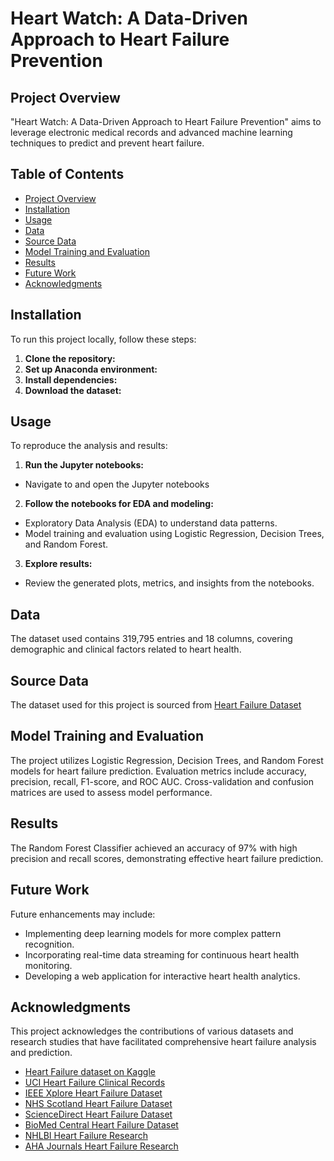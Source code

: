 # Heart Watch: A Data-Driven Approach to Heart Failure Prevention

## Project Overview

"Heart Watch: A Data-Driven Approach to Heart Failure Prevention" aims to leverage electronic medical records and advanced machine learning techniques to predict and prevent heart failure.

## Table of Contents

- [Project Overview](#project-overview)
- [Installation](#installation)
- [Usage](#usage)
- [Data](#data)
- [Source Data](#source-data)
- [Model Training and Evaluation](#model-training-and-evaluation)
- [Results](#results)
- [Future Work](#future-work)
- [Acknowledgments](#acknowledgments)

## Installation

To run this project locally, follow these steps:

1. **Clone the repository:**
2. **Set up Anaconda environment:**
3. **Install dependencies:**
4. **Download the dataset:**


## Usage

To reproduce the analysis and results:

1. **Run the Jupyter notebooks:**
- Navigate to and open the Jupyter notebooks 

2. **Follow the notebooks for EDA and modeling:**
- Exploratory Data Analysis (EDA) to understand data patterns.
- Model training and evaluation using Logistic Regression, Decision Trees, and Random Forest.

3. **Explore results:**
- Review the generated plots, metrics, and insights from the notebooks.

## Data

The dataset used contains 319,795 entries and 18 columns, covering demographic and clinical factors related to heart health.

## Source Data

The dataset used for this project is sourced from [Heart Failure Dataset](https://www.kaggle.com/datasets/fedesoriano/heart-failure-prediction)

## Model Training and Evaluation

The project utilizes Logistic Regression, Decision Trees, and Random Forest models for heart failure prediction. Evaluation metrics include accuracy, precision, recall, F1-score, and ROC AUC. Cross-validation and confusion matrices are used to assess model performance.

## Results

The Random Forest Classifier achieved an accuracy of 97% with high precision and recall scores, demonstrating effective heart failure prediction.

## Future Work

Future enhancements may include:
- Implementing deep learning models for more complex pattern recognition.
- Incorporating real-time data streaming for continuous heart health monitoring.
- Developing a web application for interactive heart health analytics.

## Acknowledgments

This project acknowledges the contributions of various datasets and research studies that have facilitated comprehensive heart failure analysis and prediction.

- [Heart Failure dataset on Kaggle](https://www.kaggle.com/datasets/fedesoriano/heart-failure-prediction)
- [UCI Heart Failure Clinical Records](https://archive.ics.uci.edu/dataset/519/heart+failure+clinical+records)
- [IEEE Xplore Heart Failure Dataset](https://ieeexplore.ieee.org/document/10064888)
- [NHS Scotland Heart Failure Dataset](https://www.ndc.scot.nhs.uk/docs/Heart%20Failure%20Dataset.pdf)
- [ScienceDirect Heart Failure Dataset](https://www.sciencedirect.com/science/article/pii/S2001037016300460)
- [BioMed Central Heart Failure Dataset](https://bmcmedinformdecismak.biomedcentral.com/articles/10.1186/s12911-020-1023-5)
- [NHLBI Heart Failure Research](https://www.nhlbi.nih.gov/research/heart-failure)
- [AHA Journals Heart Failure Research](https://www.ahajournals.org/doi/full/10.1161/CIRCRESAHA.121.318172)


